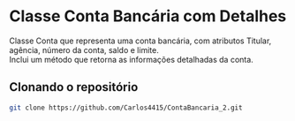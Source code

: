 # Classe Conta Bancária com Detalhes

Classe Conta que representa uma conta bancária, com atributos Titular, agência, número da conta, saldo e limite.  
Inclui um método que retorna as informações detalhadas da conta.  

## Clonando o repositório

```bash
git clone https://github.com/Carlos4415/ContaBancaria_2.git
